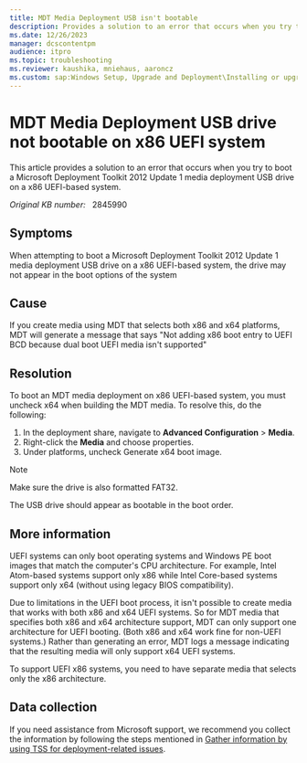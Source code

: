 ```yaml
---
title: MDT Media Deployment USB isn't bootable
description: Provides a solution to an error that occurs when you try to boot a Microsoft Deployment Toolkit 2012 Update 1 media deployment USB drive on a x86 UEFI-based system.
ms.date: 12/26/2023
manager: dcscontentpm
audience: itpro
ms.topic: troubleshooting
ms.reviewer: kaushika, mniehaus, aaroncz
ms.custom: sap:Windows Setup, Upgrade and Deployment\Installing or upgrading Windows, csstroubleshoot
---
```

# MDT Media Deployment USB drive not bootable on x86 UEFI system

This article provides a solution to an error that occurs when you try to boot a Microsoft Deployment Toolkit 2012 Update 1 media deployment USB drive on a x86 UEFI-based system.

_Original KB number:_ &nbsp; 2845990

## Symptoms

When attempting to boot a Microsoft Deployment Toolkit 2012 Update 1 media deployment USB drive on a x86 UEFI-based system, the drive may not appear in the boot options of the system

## Cause

If you create media using MDT that selects both x86 and x64 platforms, MDT will generate a message that says "Not adding x86 boot entry to UEFI BCD because dual boot UEFI media isn't supported"

## Resolution

To boot an MDT media deployment on x86 UEFI-based system, you must uncheck x64 when building the MDT media.  To resolve this, do the following:

1. In the deployment share, navigate to **Advanced Configuration** > **Media**.
2. Right-click the **Media** and choose properties.
3. Under platforms, uncheck Generate x64 boot image.

> [!NOTE]
> Make sure the drive is also formatted FAT32.

The USB drive should appear as bootable in the boot order.

## More information

UEFI systems can only boot operating systems and Windows PE boot images that match the computer's CPU architecture.  For example, Intel Atom-based systems support only x86 while Intel Core-based systems support only x64 (without using legacy BIOS compatibility).

Due to limitations in the UEFI boot process, it isn't possible to create media that works with both x86 and x64 UEFI systems. So for MDT media that specifies both x86 and x64 architecture support, MDT can only support one architecture for UEFI booting. (Both x86 and x64 work fine for non-UEFI systems.) Rather than generating an error, MDT logs a message indicating that the resulting media will only support x64 UEFI systems.

To support UEFI x86 systems, you need to have separate media that selects only the x86 architecture.

## Data collection

If you need assistance from Microsoft support, we recommend you collect the information by following the steps mentioned in [Gather information by using TSS for deployment-related issues](../../windows-client/windows-troubleshooters/gather-information-using-tss-deployment.md).
